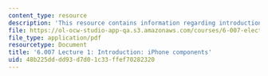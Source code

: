 ```yaml
---
content_type: resource
description: 'This resource contains information regarding introduction: iPhone components.'
file: https://ol-ocw-studio-app-qa.s3.amazonaws.com/courses/6-007-electromagnetic-energy-from-motors-to-lasers-spring-2011/48b225dddd93d7d01c33ffef70282320_MIT6_007S11_lec01.pdf
file_type: application/pdf
resourcetype: Document
title: '6.007 Lecture 1: Introduction: iPhone components'
uid: 48b225dd-dd93-d7d0-1c33-ffef70282320
---
```


